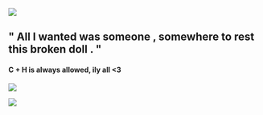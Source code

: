  ![](https://imgur.com/a/KG0gP26)


## " All  I   wanted   was   someone   ,   somewhere   to   rest   this   broken   doll   . "

   #### C + H   is   always   allowed,   ily   all   <3

   ![](https://imgur.com/a/xaDyYna)


 ![](https://imgur.com/a/KG0gP26)
